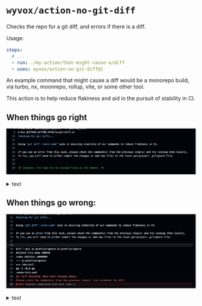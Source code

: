 # `wyvox/action-no-git-diff`

Checks the repo for a git diff, and errors if there is a diff.

Usage:

```yml
steps:
  # ...
  - run: ./my-action/that-might-cause-a/diff
  - uses: wyvox/action-no-git-diff@1
```

An example command that might cause a diff would be a monorepo build, via turbo, nx, moonrepo, rollup, vite, or some other tool.

This action is to help reduce flakiness and aid in the pursuit of stability in CI.

## When things go right

![image of a success in CI](./readme/success.png)

<details><summary>text</summary>

Checking for git diffs...

Using 'git diff --exit-code' aids in ensuring stability of our commands to reduce flakiness in CI.

If you see an error from this task, please check the command(s) from the previous step(s) and try running them locally.
To fix, you will need to either commit the changes or add new files to the local per-project .gitignore file.

✨ Congrats, the repo has no changed files at the moment. ✨

</details>

## When things go wrong:

![image of a failure in CI](./readme/failure.png)

<details><summary>text</summary>

Checking for git diffs...

Using 'git diff --exit-code' aids in ensuring stability of our commands to reduce flakiness in CI.

If you see an error from this task, please check the command(s) from the previous step(s) and try running them locally.
To fix, you will need to either commit the changes or add new files to the local per-project .gitignore file.

diff --git a/.prettierignore b/.prettierignore
deleted file mode 100644
index bd5535a..0000000
--- a/.prettierignore
+++ /dev/null
@@ -1 +0,0 @@
-pnpm-lock.yaml
Git diff detected. Note what changed above.
Please check the command(s) from the previous step(s) that produced the diff.
Error: Process completed with exit code 1.

</details>
